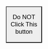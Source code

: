 <body>
<html>
<head>
  <style>
    .pixel-button {
      width: 100px;
      height: 100px;
      padding: 1;
      margin: 1;&
      border: 1px solid #ccc; 
      background-color: #eee;
      font-size: 17px; 
      ui-corner: 10
      cursor: pointer; 
    }
  </style>
</head>
<body>
  <button class="pixel-button">Do NOT Click This button</button>

  <script>
    const button = document.querySelector('.pixel-button');

    button.addEventListener('click', () => {
      // Perform an action on button click
      alert('THIS WEBSITE IS DA GOAT AND U NOT DA GOAT'); 
    });
  </script>

  
</body>
</html>

